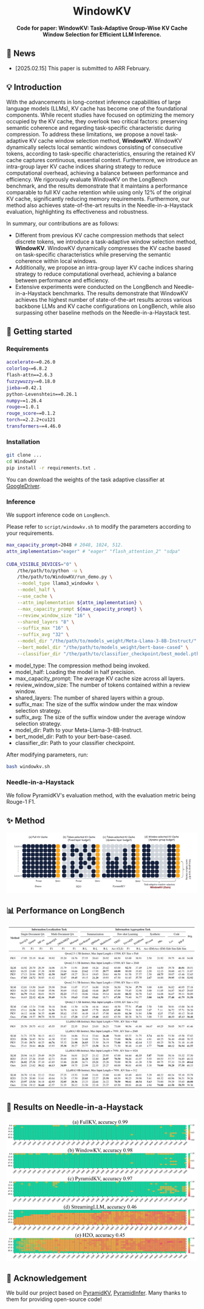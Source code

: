 <h1 align="center" style="font-weight: bold;">WindowKV</h1>

<p align="center">
    <b>Code for paper: WindowKV: Task-Adaptive Group-Wise KV Cache Window Selection for Efficient LLM Inference.</b>
</p>


## 🎉 News


- [2025.02.15] This paper is submitted to ARR February.

## 💡 Introduction

With the advancements in long-context inference capabilities of large language models (LLMs), KV cache has become one of the foundational components.
While recent studies have focused on optimizing the memory occupied by the KV cache, they overlook two critical factors: preserving semantic coherence and regarding task-specific characteristic during compression. To address these limitations, we propose a novel task-adaptive KV cache window selection method, **WindowKV**. WindowKV dynamically selects local semantic windows consisting of consecutive tokens, according to task-specific characteristics, ensuring the retained KV cache captures continuous, essential context. Furthermore, we introduce an intra-group layer KV cache indices sharing strategy to reduce computational overhead, achieving a balance between performance and efficiency. We rigorously evaluate WindowKV on the LongBench benchmark, and the results demonstrate that it maintains a performance comparable to full KV cache retention while using only 12% of the original KV cache, significantly reducing memory requirements.  Furthermore, our method also achieves state-of-the-art results in the Needle-in-a-Haystack evaluation, highlighting its effectiveness and robustness.


In summary, our contributions are as follows:

- Different from previous KV cache compression methods that select discrete tokens, we introduce a task-adaptive window selection method, **WindowKV**. WindowKV dynamically compresses the KV cache based on task-specific characteristics while preserving the semantic coherence within local windows.
- Additionally, we propose an intra-group layer KV cache indices sharing strategy to reduce computational overhead, achieving a balance between performance and efficiency.
- Extensive experiments were conducted on the LongBench and Needle-in-a-Haystack benchmarks. The results demonstrate that WindowKV achieves the highest number of state-of-the-art results across various backbone LLMs and KV cache configurations on LongBench, while also surpassing other baseline methods on the Needle-in-a-Haystack test.



## 🚀 Getting started

### Requirements

```bash
accelerate==0.26.0
colorlog==6.8.2
flash-attn==2.6.3
fuzzywuzzy==0.18.0
jieba==0.42.1
python-Levenshtein==0.26.1
numpy==1.26.4
rouge==1.0.1
rouge_score==0.1.2
torch==2.2.2+cu121
transformers==4.46.0
```

### Installation

```bash
git clone ...
cd WindowKV
pip install -r requirements.txt .
```

You can download the weights of the task adaptive classifier at [GoogleDriver](https://drive.google.com/file/d/10nk2DW2r1Htn5Qsh3c6S_6170qpYk3H6/view?usp=sharing).

### Inference

We support inference code on `LongBench`.

Please refer to `script/windowkv.sh` to modify the parameters according to your requirements.

```bash
max_capacity_prompt=2048 # 2048, 1024, 512.
attn_implementation="eager" # "eager" "flash_attention_2" "sdpa"

CUDA_VISIBLE_DEVICES="0" \
    /the/path/to/python -u \
    /the/path/to/WindowKV/run_demo.py \
    --model_type llama3_windowkv \
    --model_half \
    --use_cache \
    --attn_implementation ${attn_implementation} \
    --max_capacity_prompt ${max_capacity_prompt} \
    --review_window_size "16" \
    --shared_layers "8" \
    --suffix_max "16" \
    --suffix_avg "32" \
    --model_dir "/the/path/to/models_weight/Meta-Llama-3-8B-Instruct/" \
    --bert_model_dir "/the/path/to/models_weight/bert-base-cased" \
    --classifier_dir "/the/path/to/classifier_checkpoint/best_model.pth"
```

- model_type: The compression method being invoked.
- model_half: Loading the model in half precision.
- max_capacity_prompt: The average KV cache size across all layers.
- review_window_size: The number of tokens contained within a review window.
- shared_layers: The number of shared layers within a group.
- suffix_max: The size of the suffix window under the max window selection strategy.
- suffix_avg: The size of the suffix window under the average window selection strategy.
- model_dir: Path to your Meta-Llama-3-8B-Instruct.
- bert_model_dir: Path to your bert-base-cased.
- classifier_dir: Path to your classifier checkpoint.

After modifying parameters, run:

```bash
bash windowkv.sh
```

### Needle-in-a-Haystack

We follow PyramidKV's evaluation method, with the evaluation metric being Rouge-1 F1.



## ✨ Method


![方法介绍](assets/method.jpg)



## 📊 Performance on LongBench

![主实验表格](assets/table_main_result.png)



## 🐳 Results on Needle-in-a-Haystack

![大海捞针](assets/niah.png)



## 💖 Acknowledgement

We build our project based on [PyramidKV](https://github.com/Zefan-Cai/KVCache-Factory), [PyramidInfer](https://github.com/mutonix/pyramidinfer). Many thanks to them for providing open-source code!

